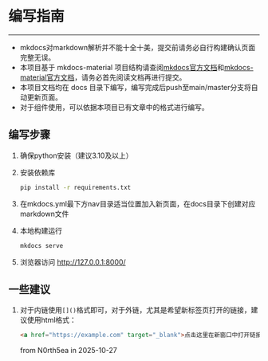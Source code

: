 # 编写指南

---


- mkdocs对markdown解析并不能十全十美，提交前请务必自行构建确认页面完整无误。
- 本项目基于 mkdocs-material 项目结构请查阅[mkdocs官方文档](https://mkdocs.org.cn/)和[mkdocs-material官方文档](https://squidfunk.github.io/mkdocs-material/)，请务必首先阅读文档再进行提交。
- 本项目文档均在 docs 目录下编写，编写完成后push至main/master分支将自动更新页面。
- 对于组件使用，可以依据本项目已有文章中的格式进行编写。

## 编写步骤

1. 确保python安装（建议3.10及以上）

2. 安装依赖库
    ```bash
    pip install -r requirements.txt
    ```
3. 在mkdocs.yml最下方nav目录适当位置加入新页面，在docs目录下创建对应markdown文件

4. 本地构建运行
   ```bash
   mkdocs serve
   ```

5. 浏览器访问 http://127.0.0.1:8000/

## 一些建议

1. 对于内链使用`[]()`格式即可，对于外链，尤其是希望新标签页打开的链接，建议使用html格式：
   ```markdown
   <a href="https://example.com" target="_blank">点击这里在新窗口中打开链接</a>
   ```
   from N0rth5ea in 2025-10-27